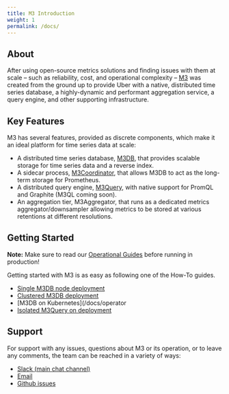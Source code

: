 ```yaml
---
title: M3 Introduction
weight: 1
permalink: /docs/
---
```



## About

After using open-source metrics solutions and finding issues with them at scale – such as reliability, cost, and
operational complexity – [M3](https://github.com/m3db/m3) was created from the ground up to provide Uber with a
native, distributed time series database, a highly-dynamic and performant aggregation service, a query engine, and
other supporting infrastructure.

## Key Features

M3 has several features, provided as discrete components, which make it an ideal platform for time series data at scale:

-   A distributed time series database, [M3DB](/docs/m3db/), that provides scalable storage for time series data and a reverse index.
-   A sidecar process, [M3Coordinator](/docs/integrations/prometheus), that allows M3DB to act as the long-term storage for Prometheus.
-   A distributed query engine, [M3Query](/docs/m3query), with native support for PromQL and Graphite (M3QL coming soon).
    <!-- Add M3Aggregator link -->
-   An aggregation tier, M3Aggregator, that runs as a dedicated metrics aggregator/downsampler allowing metrics to be stored at various retentions at different resolutions.

## Getting Started

**Note:** Make sure to read our [Operational Guides](/docs/operational_guide) before running in production!

Getting started with M3 is as easy as following one of the How-To guides.

-   [Single M3DB node deployment](/docs/quickstart)
-   [Clustered M3DB deployment](/docs/how_to/cluster_hard_way)
-   [M3DB on Kubernetes](/docs/operator
-   [Isolated M3Query on deployment](/docs/how_to/query)

## Support

For support with any issues, questions about M3 or its operation, or to leave any comments, the team can be
reached in a variety of ways:

-   [Slack (main chat channel)](http://bit.ly/m3slack)
-   [Email](https://groups.google.com/forum/#!forum/m3db)
-   [Github issues](https://github.com/m3db/m3/issues)
